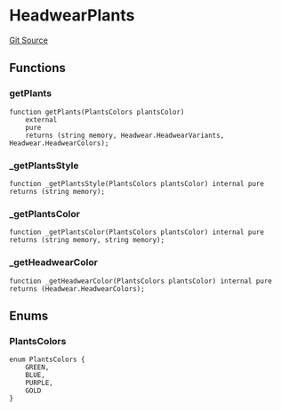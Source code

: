# HeadwearPlants
[Git Source](https://github.com/digiv3rse/protocol-contracts/blob/0d518167a484d4368bad0990424be098fe779fa4/contracts/libraries/svgs/Profile/Headwear/HeadwearPlants.sol)


## Functions
### getPlants


```solidity
function getPlants(PlantsColors plantsColor)
    external
    pure
    returns (string memory, Headwear.HeadwearVariants, Headwear.HeadwearColors);
```

### _getPlantsStyle


```solidity
function _getPlantsStyle(PlantsColors plantsColor) internal pure returns (string memory);
```

### _getPlantsColor


```solidity
function _getPlantsColor(PlantsColors plantsColor) internal pure returns (string memory, string memory);
```

### _getHeadwearColor


```solidity
function _getHeadwearColor(PlantsColors plantsColor) internal pure returns (Headwear.HeadwearColors);
```

## Enums
### PlantsColors

```solidity
enum PlantsColors {
    GREEN,
    BLUE,
    PURPLE,
    GOLD
}
```

